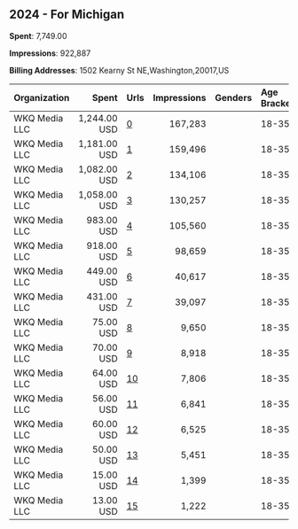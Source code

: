 ## 2024 - For Michigan 
**Spent**: 7,749.00

**Impressions**: 922,887

**Billing Addresses**: 1502 Kearny St NE,Washington,20017,US

|Organization|Spent|Urls|Impressions|Genders|Age Brackets|Country Codes|
|:---|---:|:---|---:|:---|:---|:---|
|WKQ Media LLC|1,244.00 USD|[0](https://www.snap.com/political-ads/asset/b3f0a65fa1e5e639d3a7b951a202c47eb0895dfd436995c6cc06dfe39506093a?mediaType=mp4)|167,283||18-35|united states|
|WKQ Media LLC|1,181.00 USD|[1](https://www.snap.com/political-ads/asset/4b71d4ad52b24dae0e4b19160732148b68afbd30d824c751e4cad963f89148e1?mediaType=mp4)|159,496||18-35|united states|
|WKQ Media LLC|1,082.00 USD|[2](https://www.snap.com/political-ads/asset/b3f0a65fa1e5e639d3a7b951a202c47eb0895dfd436995c6cc06dfe39506093a?mediaType=mp4)|134,106||18-35|united states|
|WKQ Media LLC|1,058.00 USD|[3](https://www.snap.com/political-ads/asset/4b71d4ad52b24dae0e4b19160732148b68afbd30d824c751e4cad963f89148e1?mediaType=mp4)|130,257||18-35|united states|
|WKQ Media LLC|983.00 USD|[4](https://www.snap.com/political-ads/asset/4b71d4ad52b24dae0e4b19160732148b68afbd30d824c751e4cad963f89148e1?mediaType=mp4)|105,560||18-35|united states|
|WKQ Media LLC|918.00 USD|[5](https://www.snap.com/political-ads/asset/b3f0a65fa1e5e639d3a7b951a202c47eb0895dfd436995c6cc06dfe39506093a?mediaType=mp4)|98,659||18-35|united states|
|WKQ Media LLC|449.00 USD|[6](https://www.snap.com/political-ads/asset/4b71d4ad52b24dae0e4b19160732148b68afbd30d824c751e4cad963f89148e1?mediaType=mp4)|40,617||18-35|united states|
|WKQ Media LLC|431.00 USD|[7](https://www.snap.com/political-ads/asset/b3f0a65fa1e5e639d3a7b951a202c47eb0895dfd436995c6cc06dfe39506093a?mediaType=mp4)|39,097||18-35|united states|
|WKQ Media LLC|75.00 USD|[8](https://www.snap.com/political-ads/asset/50816dd688c15621835f7f2c97b0b4ffa1152f55e84bb3549c849f2c96a86336?mediaType=mp4)|9,650||18-35|united states|
|WKQ Media LLC|70.00 USD|[9](https://www.snap.com/political-ads/asset/936415d1e678237cfb0d3d56269bf997848cda03c22d4b903b4fce0ee4f9555a?mediaType=mp4)|8,918||18-35|united states|
|WKQ Media LLC|64.00 USD|[10](https://www.snap.com/political-ads/asset/50816dd688c15621835f7f2c97b0b4ffa1152f55e84bb3549c849f2c96a86336?mediaType=mp4)|7,806||18-35|united states|
|WKQ Media LLC|56.00 USD|[11](https://www.snap.com/political-ads/asset/936415d1e678237cfb0d3d56269bf997848cda03c22d4b903b4fce0ee4f9555a?mediaType=mp4)|6,841||18-35|united states|
|WKQ Media LLC|60.00 USD|[12](https://www.snap.com/political-ads/asset/50816dd688c15621835f7f2c97b0b4ffa1152f55e84bb3549c849f2c96a86336?mediaType=mp4)|6,525||18-35|united states|
|WKQ Media LLC|50.00 USD|[13](https://www.snap.com/political-ads/asset/936415d1e678237cfb0d3d56269bf997848cda03c22d4b903b4fce0ee4f9555a?mediaType=mp4)|5,451||18-35|united states|
|WKQ Media LLC|15.00 USD|[14](https://www.snap.com/political-ads/asset/50816dd688c15621835f7f2c97b0b4ffa1152f55e84bb3549c849f2c96a86336?mediaType=mp4)|1,399||18-35|united states|
|WKQ Media LLC|13.00 USD|[15](https://www.snap.com/political-ads/asset/936415d1e678237cfb0d3d56269bf997848cda03c22d4b903b4fce0ee4f9555a?mediaType=mp4)|1,222||18-35|united states|

